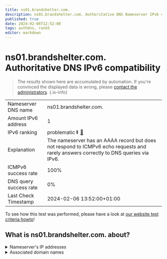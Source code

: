 ```yaml
---
title: ns01.brandshelter.com.
description: ns01.brandshelter.com. Authoritative DNS Nameserver IPv6 compatibility
published: true
date: 2024-02-06T12:52:00
tags: authdns, rank5
editor: markdown
---
```


# ns01.brandshelter.com. Authoritative DNS IPv6 compatibility

> The results shown here are accumulated by automation. If you're convinced the displayed data is wrong, please [contact the administrators](/howto/chat). 
{.is-info}




|   |   |
| - | - |
| Nameserver DNS name | ns01.brandshelter.com.
| Amount IPv6 address | 1
| IPv6 ranking | problematic :arrow_double_down: [🔗](/howto/ranking) |
| Explanation | The nameserver has an AAAA record but does not respond to ICMPv6 echo requests and rarely answers correctly to DNS queries via IPv6. |
| ICMPv6 success rate | 100%|
| DNS query success rate | 0% |
| Last Check Timestamp | 2024-02-06 13:52:00+01:00 |

To see how this test was performed, please have a look at [our website test criteria howto](/howto/testcriteria/authdns)!


## What is ns01.brandshelter.com. about?




<details>
<summary>Nameserver's IP addresses</summary>

2a04:2b00:14aa::12

</details>



<details>
<summary>Associated domain names</summary>

www.merckgroup.com

</details>
